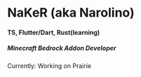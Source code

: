 # NaKeR (aka Narolino)
#### TS, Flutter/Dart, Rust(learning)

##### Minecraft Bedrock Addon Developer

Currently:
Working on Prairie
